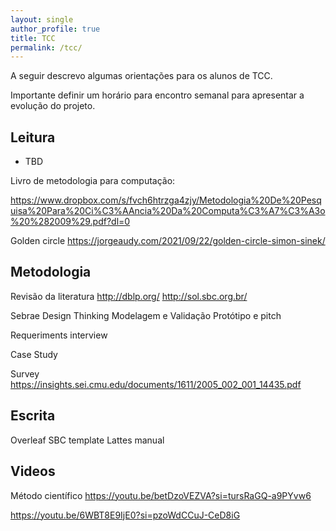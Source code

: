 ```yaml
---
layout: single
author_profile: true
title: TCC
permalink: /tcc/
---
```


A seguir descrevo algumas orientações para os alunos de TCC.

Importante definir um horário para encontro semanal para apresentar a evolução do projeto. 

## Leitura

- TBD

Livro de metodologia para computação:

https://www.dropbox.com/s/fvch6htrzga4zjy/Metodologia%20De%20Pesquisa%20Para%20Ci%C3%AAncia%20Da%20Computa%C3%A7%C3%A3o%20%282009%29.pdf?dl=0


Golden circle
https://jorgeaudy.com/2021/09/22/golden-circle-simon-sinek/

## Metodologia

Revisão da literatura
http://dblp.org/
http://sol.sbc.org.br/

Sebrae
Design Thinking
Modelagem e Validação
Protótipo e pitch

Requeriments interview

Case Study

Survey
https://insights.sei.cmu.edu/documents/1611/2005_002_001_14435.pdf

## Escrita

Overleaf SBC template
Lattes manual

## Videos
Método científico
https://youtu.be/betDzoVEZVA?si=tursRaGQ-a9PYvw6

https://youtu.be/6WBT8E9IjE0?si=pzoWdCCuJ-CeD8iG